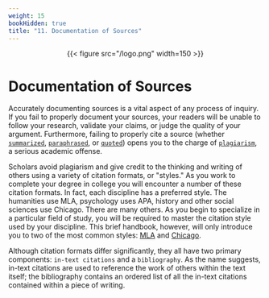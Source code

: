 ```yaml
---
weight: 15
bookHidden: true
title: "11. Documentation of Sources"
---
```


<div style="text-align:center">{{< figure src="/logo.png" width=150 >}}</div>

# Documentation of Sources

Accurately documenting sources is a vital aspect of any process of inquiry. If
you fail to  properly document your sources, your readers will be unable to
follow your research,  validate your claims, or judge the quality of your
argument. Furthermore, failing to  properly cite a source (whether [`summarized`](/resources/open-handbook/chapter-8), [`paraphrased`](/resources/open-handbook/chapter-8), or [`quoted`](/resources/open-handbook/chapter-8)) opens you to the  charge of
[`plagiarism`](/resources/open-handbook/chapter-10), a serious academic offense.

Scholars avoid plagiarism and give credit to the thinking and writing of others
using a  variety of citation formats, or "styles." As you work to complete your
degree in college you will encounter a number of these citation formats. In
fact, each discipline has a  preferred style. The humanities use MLA, psychology
uses APA, history and other social sciences use Chicago. There are many others.
As you begin to specialize in a particular field of study, you will be required
to master the citation style used by your discipline. This brief handbook,
however, will only introduce you to two of the most common styles: [MLA](/resources/open-handbook/chapter-11-mla) and
[Chicago](/resources/open-handbook/chapter-11-chi/).

Although citation formats differ significantly, they all have two primary
components:  `in-text citations` and a `bibliography`. As
the name suggests, in-text citations are used to reference the work of others
within the text itself; the bibliography contains an ordered list of all the
in-text citations contained within a piece of writing.




